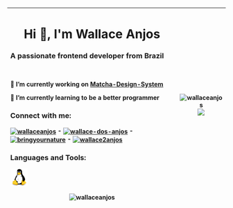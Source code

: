 |<h1>Hi 👋, I'm Wallace Anjos</h1><h3 align="left">A passionate frontend developer from Brazil</h3></br><p align="left">🔭 I’m currently working on [Matcha-Design-System](https://matcha-guide.netlify.app/)</p><p align="left">🌱 I’m currently learning **to be a better programmer**</p><h3 align="left">Connect with me:</h3><p align="left"><a href="https://codepen.io/wallaceanjos" target="blank"><img align="center" src="https://i.ibb.co/F3tFYhS/codepen-line.png" alt="wallaceanjos" height="24" width="24" /></a> - <a href="https://linkedin.com/in/wallace-dos-anjos" target="blank"><img align="center" src="https://i.ibb.co/d7mSQP1/linkedin-fill.png" alt="wallace-dos-anjos" height="24" width="24" /></a> - <a href="https://instagram.com/bringyournature" target="blank"><img align="center" src="https://i.ibb.co/NT447hW/instagram-line.png" alt="bringyournature" height="24" width="24" /></a> - <a href="https://www.behance.net/wallace2anjos" target="blank"><img align="center" src="https://i.ibb.co/k8zyXcQ/behance-line.png" alt="wallace2anjos" height="24" width="24" /></a></p><h3 align="left">Languages and Tools:</h3><p align="left"><a href="https://www.linux.org/" target="_blank" rel="noreferrer"><img src="https://raw.githubusercontent.com/devicons/devicon/master/icons/linux/linux-original.svg" alt="linux" width="40" height="40"/></a></p><img src="https://github-readme-stats.vercel.app/api/top-langs?username=wallaceanjos&show_icons=true&locale=pt-br&layout=compact" alt="wallaceanjos" width="100%"/> | <p><img src="https://github-readme-stats.vercel.app/api?username=wallaceanjos&show_icons=true&locale=pt-br" alt="wallaceanjos"/></br><img src="https://64.media.tumblr.com/5e6d2828686423d68831e3fc4c8f322c/tumblr_o2rna9xKc21rv33k2o6_500.gifv"></p>|
|---|---|
